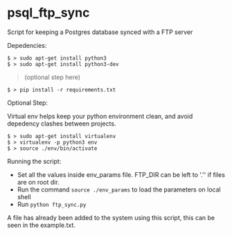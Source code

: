 # psql_ftp_sync
Script for keeping a Postgres database synced with a FTP server


Depedencies:

    $ > sudo apt-get install python3
    $ > sudo apt-get install python3-dev

> (optional step here)

    $ > pip install -r requirements.txt


Optional Step:

Virtual env helps keep your python environment clean, and avoid depedency clashes between projects.

    $ > sudo apt-get install virtualenv
    $ > virtualenv -p python3 env
    $ > source ./env/bin/activate


Running the script:

* Set all the values inside env_params file. FTP_DIR can be left to '.'' if files are on root dir.
* Run the command ```source ./env_params``` to load the parameters on local shell
* Run ```python ftp_sync.py```


A file has already been added to the system using this script, this can be seen in the example.txt.
